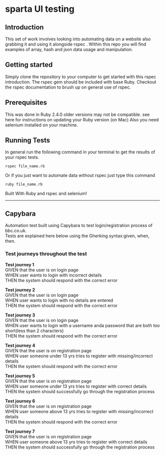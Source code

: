 # sparta UI testing

## Introduction
This set of work involves looking into automating data on a website also grabbing it and using it alongside rspec . Within this repo you will find examples of array, hash and json data usage and manipulation.

## Getting started
Simply clone the repository to your computer to get started with this rspec introduction. The rspec gem should be included with base Ruby. Checkout the rspec documentation to brush up on general use of rspec.

## Prerequisites
This was done in Ruby 2.4.0 older versions may not be compatible. see here for instructions on updating your Ruby version (on Mac) Also you need selenium installed on your machine.

## Running Tests
In general run the following command in your terminal to get the results of your rspec tests.

```
rspec file_name.rb
```
Or if you just want to automate data without rspec just type this command
```
ruby file_name.rb
```
Built With
Ruby and rspec and selenium!

------

## Capybara

Automation test built using Capybara to test login/registration process of bbc.co.uk.<br>
Tests are explained here below using the Gherking syntax:given, when, then.

### Test journeys throughout the test

**Test journey 1**<br>
GIVEN that the user is on login page<br>
WHEN user wants to login with incorrect details <br>
THEN the system should respond with the correct error<br>

**Test journey 2**<br>
GIVEN that the user is on login page<br>
WHEN user wants to login with no details are entered<br>
THEN the system should respond with the correct error<br>

**Test journey 3**<br>
GIVEN that the user is on login page<br>
WHEN user wants to login with a username anda  password that are both too short(less than 2 characters)<br>
THEN the system should respond with the correct error<br>

**Test journey 4**<br>
GIVEN that the user is on registration page<br>
WHEN user someone under 13 yrs tries to register with missing/incorrect details<br>
THEN the system should respond with the correct error<br>

**Test journey 5**<br>
GIVEN that the user is on registration page<br>
WHEN user someone under 13 yrs tries to register with correct details<br>
THEN the system should successfully go through the registration process

**Test journey 6**<br>
GIVEN that the user is on registration page<br>
WHEN user someone above 13 yrs tries to register with missing/incorrect details<br>
THEN the system should respond with the correct error<br>

**Test journey 7**<br>
GIVEN that the user is on registration page<br>
WHEN user someone above 13 yrs tries to register with correct details<br>
THEN the system should successfully go through the registration process<br>

